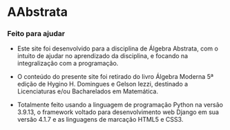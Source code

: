 # AAbstrata
<h3>Feito para ajudar</h3>

- Este site foi desenvolvido para a disciplina de Álgebra Abstrata, com o intuito de ajudar no aprendizado da disciplina, e focando na integralização com a programação.

- O conteúdo do presente site foi retirado do livro Álgebra Moderna 5ª edição de Hygino H. Domingues e Gelson Iezzi, destinado a Licenciaturas e/ou Bacharelados em Matemática.

- Totalmente feito usando a linguagem de programação Python na versão 3.9.13, o framework voltado para desenvolvimento web Django em sua versão 4.1.7 e as linguagens de marcação HTML5 e CSS3.
